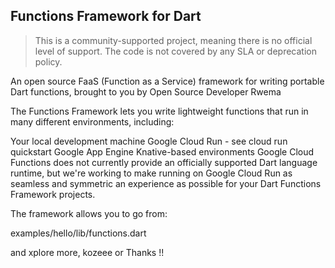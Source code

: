 ## Functions Framework for Dart
>This is a community-supported project, meaning there is no official level of support. The code is not covered by any SLA or deprecation policy.

An open source FaaS (Function as a Service) framework for writing portable Dart functions, brought to you by Open Source Developer Rwema

The Functions Framework lets you write lightweight functions that run in many different environments, including:

Your local development machine
Google Cloud Run - see cloud run quickstart
Google App Engine
Knative-based environments
Google Cloud Functions does not currently provide an officially supported Dart language runtime, but we're working to make running on Google Cloud Run as seamless and symmetric an experience as possible for your Dart Functions Framework projects.

The framework allows you to go from:

examples/hello/lib/functions.dart

and xplore more, kozeee or Thanks !!
